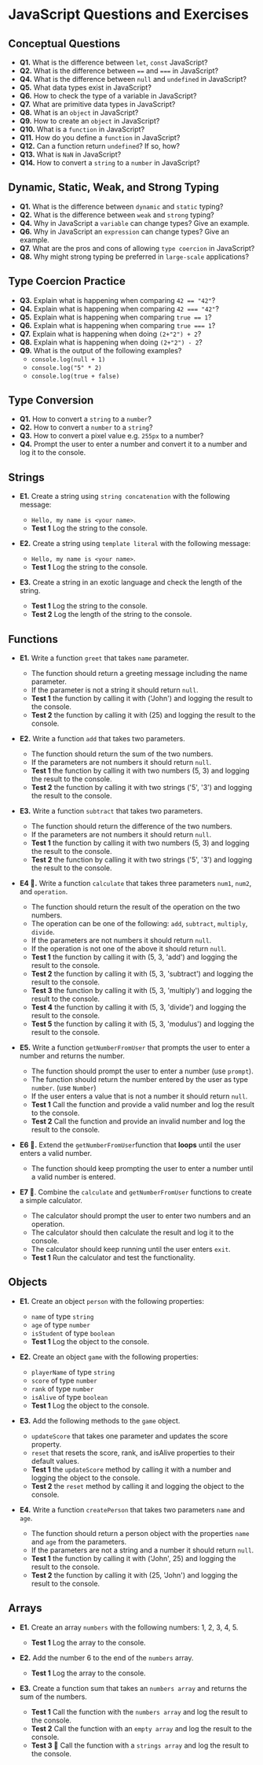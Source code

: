 # JavaScript Questions and Exercises


## Conceptual Questions

- **Q1.** What is the difference between `let`, `const` JavaScript?
- **Q2.** What is the difference between `==` and `===` in JavaScript?
- **Q4.** What is the difference between `null` and `undefined` in JavaScript?
- **Q5.** What data types exist in JavaScript?
- **Q6.** How to check the type of a variable in JavaScript?
- **Q7.** What are primitive data types in JavaScript?
- **Q8.** What is an `object` in JavaScript?
- **Q9.** How to create an `object` in JavaScript?
- **Q10.** What is a `function` in JavaScript?
- **Q11.** How do you define a `function` in JavaScript?
- **Q12.** Can a function return `undefined`? If so, how?
- **Q13.** What is `NaN` in JavaScript?
- **Q14.** How to convert a `string` to a `number` in JavaScript?

## Dynamic, Static, Weak, and Strong Typing

- **Q1.** What is the difference between `dynamic` and `static` typing?
- **Q2.** What is the difference between `weak` and `strong` typing?
- **Q4.** Why in JavaScript a `variable` can change types? Give an example.
- **Q6.** Why in JavaScript an `expression` can change types? Give an example.
- **Q7.** What are the pros and cons of allowing `type coercion` in JavaScript?
- **Q8.** Why might strong typing be preferred in `large-scale` applications?

## Type Coercion Practice

- **Q3.** Explain what is happening when comparing `42 == "42"`?
- **Q4.** Explain what is happening when comparing `42 === "42"`?
- **Q5.** Explain what is happening when comparing `true == 1`?
- **Q6.** Explain what is happening when comparing `true === 1`?
- **Q7.** Explain what is happening when doing `(2+"2") + 2`?
- **Q8.** Explain what is happening when doing `(2+"2") - 2`? 
- **Q9.** What is the output of the following examples?
  - `console.log(null + 1)`
  - `console.log("5" * 2)`
  - `console.log(true + false)`

## Type Conversion

- **Q1.** How to convert a `string` to a `number`?
- **Q2.** How to convert a `number` to a `string`?
- **Q3.** How to convert a pixel value e.g. `255px` to a number?
- **Q4.** Prompt the user to enter a number and convert it to a number and log it to the console.


## Strings

- **E1.** Create a string using `string concatenation` with the following message:
    - `Hello, my name is <your name>`.
    - **Test 1** Log the string to the console.


- **E2.** Create a string using `template literal` with the following message:
    - `Hello, my name is <your name>`.
    - **Test 1** Log the string to the console.


- **E3.** Create a string in an exotic language and check the length of the string.
    - **Test 1** Log the string to the console.
    - **Test 2** Log the length of the string to the console.


## Functions

- **E1.** Write a function `greet` that takes `name` parameter.
    - The function should return a greeting message including the name parameter.
    - If the parameter is not a string it should return `null`.
    - **Test 1** the function by calling it with ('John') and logging the result to the console.
    - **Test 2** the function by calling it with (25) and logging the result to the console.


- **E2.** Write a function `add` that takes two parameters.
    - The function should return the sum of the two numbers.
    - If the parameters are not numbers it should return `null`.
    - **Test 1** the function by calling it with two numbers (5, 3) and logging the result to the console.
    - **Test 2** the function by calling it with two strings ('5', '3') and logging the result to the console.


- **E3.** Write a function `subtract` that takes two parameters.
    - The function should return the difference of the two numbers.
    - If the parameters are not numbers it should return `null`.
    - **Test 1** the function by calling it with two numbers (5, 3) and logging the result to the console.
    - **Test 2** the function by calling it with two strings ('5', '3') and logging the result to the console.


- **E4 🤩.** Write a function `calculate` that takes three parameters `num1`, `num2`, and `operation`.
    - The function should return the result of the operation on the two numbers.
    - The operation can be one of the following: `add`, `subtract`, `multiply`, `divide`.
    - If the parameters are not numbers it should return `null`.
    - If the operation is not one of the above it should return `null`.
    - **Test 1** the function by calling it with (5, 3, 'add') and logging the result to the console.
    - **Test 2** the function by calling it with (5, 3, 'subtract') and logging the result to the console.
    - **Test 3** the function by calling it with (5, 3, 'multiply') and logging the result to the console.
    - **Test 4** the function by calling it with (5, 3, 'divide') and logging the result to the console.
    - **Test 5** the function by calling it with (5, 3, 'modulus') and logging the result to the console.


- **E5.** Write a function `getNumberFromUser` that prompts the user to enter a number and returns the number.
    - The function should prompt the user to enter a number (use `prompt`).
    - The function should return the number entered by the user as type `number`. (use `Number`)
    - If the user enters a value that is not a number it should return `null`.
    - **Test 1** Call the function and provide a valid number and log the result to the console.
    - **Test 2** Call the function and provide an invalid number and log the result to the console.


- **E6 🤩.** Extend the `getNumberFromUser`function that **loops** until the user enters a valid number.
    - The function should keep prompting the user to enter a number until a valid number is entered.


- **E7 🤯**. Combine the `calculate` and `getNumberFromUser` functions to create a simple calculator.
    - The calculator should prompt the user to enter two numbers and an operation.
    - The calculator should then calculate the result and log it to the console.
    - The calculator should keep running until the user enters `exit`.
    - **Test 1** Run the calculator and test the functionality.


## Objects

- **E1.** Create an object `person` with the following properties:
  - `name` of type `string`
  - `age` of type `number`
  - `isStudent` of type `boolean`
  - **Test 1** Log the object to the console.


- **E2.** Create an object `game` with the following properties:
  - `playerName` of type `string`
  - `score` of type `number`
  - `rank` of type `number`
  - `isAlive` of type `boolean`
  - **Test 1** Log the object to the console.


- **E3.** Add the following methods to the `game` object.
  - `updateScore` that takes one parameter and updates the score property.
  - `reset` that resets the score, rank, and isAlive properties to their default values.
  - **Test 1** the `updateScore` method by calling it with a number and logging the object to the console.
  - **Test 2** the `reset` method by calling it and logging the object to the console.


- **E4.** Write a function `createPerson` that takes two parameters `name` and `age`.
  - The function should return a person object with the properties `name` and `age` from the parameters.
  - If the parameters are not a string and a number it should return `null`.
  - **Test 1** the function by calling it with ('John', 25) and logging the result to the console.
  - **Test 2** the function by calling it with (25, 'John') and logging the result to the console.


## Arrays

- **E1.** Create an array `numbers` with the following numbers: 1, 2, 3, 4, 5.
    - **Test 1** Log the array to the console.
  

- **E2.** Add the number 6 to the end of the `numbers` array.
    - **Test 1** Log the array to the console.


- **E3.** Create a function sum that takes an `numbers array` and returns the sum of the numbers.
    - **Test 1** Call the function with the `numbers array` and log the result to the console.
    - **Test 2** Call the function with an `empty array` and log the result to the console.
    - **Test 3 🧐** Call the function with a `strings array` and log the result to the console.


